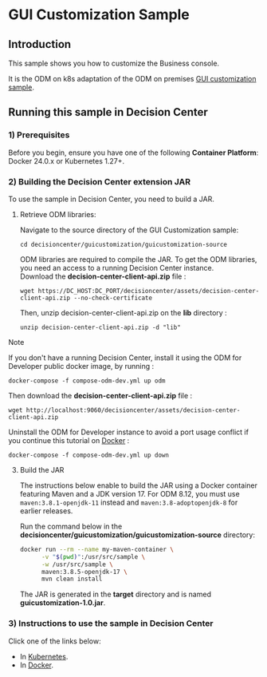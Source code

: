 # GUI Customization Sample

## Introduction

This sample shows you how to customize the Business console.

It is the ODM on k8s adaptation of the ODM on premises [GUI customization sample](https://www.ibm.com/docs/en/odm/9.0.0?topic=center-gui-customization).

## Running this sample in Decision Center

### 1) Prerequisites

Before you begin, ensure you have one of the following **Container Platform**: Docker 24.0.x or Kubernetes 1.27+.

### 2) Building the Decision Center extension JAR

To use the sample in Decision Center, you need to build a JAR. 

   1. Retrieve ODM libraries:

      Navigate to the source directory of the GUI Customization sample:

      ```
      cd decisioncenter/guicustomization/guicustomization-source
      ```
      
      ODM libraries are required to compile the JAR.
      To get the ODM libraries, you need an access to a running Decision Center instance.      
      Download the **decision-center-client-api.zip** file :

      ```
      wget https://DC_HOST:DC_PORT/decisioncenter/assets/decision-center-client-api.zip --no-check-certificate
      ```

      Then, unzip decision-center-client-api.zip on the **lib** directory :
      ```
      unzip decision-center-client-api.zip -d "lib"
      ```

> [!NOTE]
> If you don't have a running Decision Center, install it using the ODM for Developer public docker image, by running :
> ```
> docker-compose -f compose-odm-dev.yml up odm
> ```
> Then download the **decision-center-client-api.zip** file :
> ```
> wget http://localhost:9060/decisioncenter/assets/decision-center-client-api.zip
> ```
> Uninstall the ODM for Developer instance to avoid a port usage conflict if you continue this tutorial on [Docker](README-DOCKER.md) :
> ```
> docker-compose -f compose-odm-dev.yml up down
> ```

   3. Build the JAR

      The instructions below enable to build the JAR using a Docker container featuring Maven and a JDK version 17. For ODM 8.12, you must use `maven:3.8.1-openjdk-11` instead and `maven:3.8-adoptopenjdk-8` for earlier releases.

      Run the command below in the **decisioncenter/guicustomization/guicustomization-source** directory:

         ```bash
         docker run --rm --name my-maven-container \
               -v "$(pwd)":/usr/src/sample \
               -w /usr/src/sample \
               maven:3.8.5-openjdk-17 \
               mvn clean install
         ```

      The JAR is generated in the **target** directory and is named **guicustomization-1.0.jar**.

### 3) Instructions to use the sample in Decision Center

Click one of the links below:
   * In [Kubernetes](README-KUBERNETES.md).
   * In [Docker](README-DOCKER.md). 
